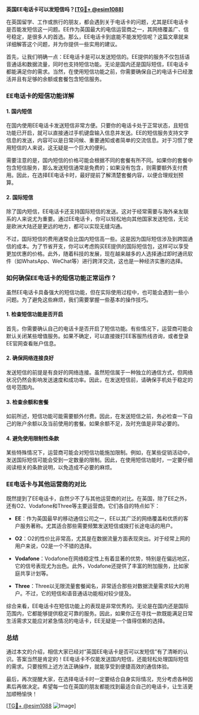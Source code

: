 **英国EE电话卡可以发短信吗？[[TG💪+ @esim1088](https://t.me/s/esim1088)]**

在英国留学、工作或旅行的朋友，都会遇到关于电话卡的问题，尤其是EE电话卡是否能发短信这一问题。EE作为英国最大的电信运营商之一，其网络覆盖广、信号稳定，是很多人的首选。那么，EE电话卡到底能不能发短信呢？这篇文章就来详细解答这个问题，并为你提供一些实用的建议。

首先，让我们明确一点：EE电话卡是可以发送短信的。EE提供的服务不仅包括语音通话和数据流量，同时也支持短信功能。无论是国内还是国际短信，EE电话卡都能满足你的需求。当然，在使用短信功能之前，你需要确保自己的电话卡已经激活并且有足够的余额或套餐包含短信服务。

### EE电话卡的短信功能详解

#### 1. 国内短信
在国内使用EE电话卡发送短信非常方便。只要你的电话卡处于正常状态，且短信功能已开启，就可以直接通过手机键盘输入信息并发送。EE的短信服务支持文字信息的发送，内容可以是日常问候、重要通知或者简单的交流信息。对于习惯了使用短信的人来说，这无疑是一个巨大的便利。

需要注意的是，国内短信的价格可能会根据不同的套餐有所不同。如果你的套餐中包含短信服务，那么发送短信通常是免费的；如果没有包含，则需要额外支付费用。因此，在选择EE电话卡时，最好提前了解清楚套餐内容，以便合理规划预算。

#### 2. 国际短信
除了国内短信，EE电话卡还支持国际短信的发送。这对于经常需要与海外亲友联系的人来说尤为重要。通过EE电话卡，你可以轻松地向其他国家发送短信，无论是欧洲大陆还是更远的地方，都可以实现无缝沟通。

不过，国际短信的费用通常会比国内短信高一些。这是因为国际短信涉及到跨国通信的成本。为了节省开支，你可以考虑购买EE提供的国际短信包，这样可以享受更加优惠的价格。此外，随着科技的发展，现在越来越多的人选择通过即时通讯软件（如WhatsApp、WeChat等）进行跨洋交流，这也是一种经济实惠的选择。

### 如何确保EE电话卡的短信功能正常运作？

虽然EE电话卡具备强大的短信功能，但在实际使用过程中，也可能会遇到一些小问题。为了避免这些麻烦，我们需要掌握一些基本的操作技巧。

#### 1. 检查短信功能是否开启
首先，你需要确认自己的电话卡是否开启了短信功能。有些情况下，运营商可能会默认关闭某些增值服务。如果不确定，可以直接拨打EE客服热线咨询，或者登录EE官网查看账户信息。

#### 2. 确保网络连接良好
发送短信的前提是有良好的网络连接。虽然短信属于一种独立的通信方式，但网络状况仍然会影响发送速度和成功率。因此，在发送短信前，请确保手机处于稳定的信号范围内。

#### 3. 检查余额和套餐
如前所述，短信功能可能需要额外付费。因此，在发送短信之前，务必检查一下自己的账户余额以及当前使用的套餐。如果余额不足，及时充值是非常必要的。

#### 4. 避免使用限制性条款
某些特殊情况下，运营商可能会对短信功能施加限制。例如，在某些促销活动中，发送国际短信可能会受到一定数量的限制。因此，在使用短信功能时，一定要仔细阅读相关的条款说明，以免造成不必要的麻烦。

### EE电话卡与其他运营商的对比

既然提到了EE电话卡，自然少不了与其他运营商的对比。在英国，除了EE之外，还有O2、Vodafone和Three等主要运营商。它们各自的特点如下：

- **EE**：作为英国最早的移动通信公司之一，EE以其广泛的网络覆盖和优质的客户服务著称。尤其适合那些需要频繁发送短信或拨打长途电话的用户。
  
- **O2**：O2的性价比非常高，尤其是在数据流量方面表现突出。对于经常上网的用户来说，O2是一个不错的选择。

- **Vodafone**：Vodafone在网络稳定性上有着显著的优势，特别是在偏远地区，它的信号表现尤为出色。此外，Vodafone还提供了丰富的附加服务，比如家庭共享计划等。

- **Three**：Three以无限流量套餐闻名，非常适合那些对数据流量需求较大的用户。不过，它的短信和语音通话功能相对较少提及。

综合来看，EE电话卡在短信功能上的表现是非常优秀的。无论是在国内还是国际范围内，它都能够提供稳定可靠的服务。因此，如果你正在寻找一款既能满足日常生活需求又能应对紧急情况的电话卡，EE无疑是一个值得信赖的选择。

### 总结

通过本文的介绍，相信大家已经对“英国EE电话卡是否可以发短信”有了清晰的认识。答案当然是肯定的！EE电话卡不仅能发送国内短信，还能轻松处理国际短信的需求。只要按照上述方法正确操作，就能享受到便捷高效的通信体验。

最后，再次提醒大家，在选择电话卡时一定要结合自身实际情况，充分考虑各种因素后再做决定。希望每一位在英国的朋友都能找到最适合自己的电话卡，让生活更加顺畅愉快！

[[TG💪+ @esim1088](https://t.me/s/esim1088) ![Image](https://i.postimg.cc/4NQfJmqS/Snipaste-2025-05-13-00-14-12.png)]